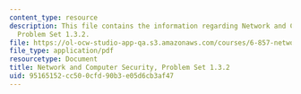 ```yaml
---
content_type: resource
description: This file contains the information regarding Network and Computer Security,
  Problem Set 1.3.2.
file: https://ol-ocw-studio-app-qa.s3.amazonaws.com/courses/6-857-network-and-computer-security-spring-2014/95165152cc500cfd90b3e05d6cb3af47_MIT6_857S14_1.3.2.pdf
file_type: application/pdf
resourcetype: Document
title: Network and Computer Security, Problem Set 1.3.2
uid: 95165152-cc50-0cfd-90b3-e05d6cb3af47
---
```

